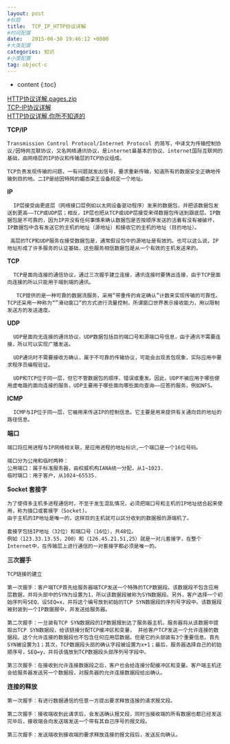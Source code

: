 ```yaml
---
layout: post
#标题
title:  TCP_IP_HTTP协议详解
#时间配置
date:   2015-06-30 19:46:12 +0800
#大类配置
categories: 知识
#小类配置
tag: object-c
---
```


* content
{:toc}

<a href="http://files.cnblogs.com/files/AnchoriteFiliGod/HTTP协议详解.pages.zip" target="_blank">HTTP协议详解.pages.zip</a><br>
<a href="http://wenku.baidu.com/link?url=ZaYAjYsPPxB43uUaUgWKDrYrKzOgRXsGdzHNY43LcfWg1nAP02Y3uvtv3jKeCrALKsCaySOs7X2LK0XMj8DjYUyu_3EHT7Tpgwf2gRjVCx7" target="_blank">TCP-IP协议详解</a><br>
<a href="http://wenku.baidu.com/view/5c367132f111f18583d05a91.html?re=view" target="_blank">HTTP协议详解,你所不知道的</a><br>


**TCP/IP**

    Transmission Control Protocol/Internet Protocol 的简写，中译文为传输控制协议/因特网互联协议，又名网络通讯协议，是internet最基本的协议、internet国际互联网的基础，由网络层的IP协议和传输层的TCP协议组成。

    TCP负责发现传输的问题，一有问题就发出信号，要求重新传输，知道所有的数据安全正确地传输到目的地。二IP是给因特网的媚态梁王设备规定一个地址。

 

**IP**

      IP层接受由更底层（网络接口层例如以太网设备驱动程序）发来的数据包，并把该数据包发送到更高——TCP或UDP层；相反，IP层也把从TCP或UDP层接受来得数据包传送到跟底层。IP数据包是不可靠的，因为IP并没有任何事情来确认数据包是否按顺序发送的活着有没有被破坏，IP数据包中含有发送它的主机的地址（源地址）和接收它的主机的地址（目的地址）。

     高层的TCP和UDP服务在接受数据包是，通常假设包中的源地址是有效的。也可以这么说，IP地址形成了许多服务的认证基础，这些服务相信数据包是从一个有效的主机发送来的。

 

**TCP**

      TCP是面向连接的通信协议，通过三次握手建立连接，通讯连接时要猜出连接，由于TCP是面向连接的所以只能用于端到端的通讯。

       TCP提供的是一种可靠的数据流服务，采用“带重传的肯定确认”计数来实现传输的可靠性。TCP还采用一种称为“”滑动窗口“的方式进行流量控制，所谓窗口世界表示接收能力，用以限制发送方的发送速度。

 

**UDP**

      UDP是面向无连接的通讯协议，UDP数据包括目的端口号和源端口号信息，由于通讯不需要连接，所以可以实现广播发送。

      UDP通讯时不需要接收方确认，属于不可靠的传输协议，可能会出现丢包现象，实际应用中要求程序员编程验证。

      UDP和TCP位于同一层，但它不管数据包的顺序、错误或重发。因此，UDP不被应用于哪些使用虚电路的面向连接的服务，UDP主要用于哪些面向哪些面向查询——应答的服务，例如NFS。

 

**ICMP**

      ICMP与IP位于同一层，它被用来传送IP的控制信息。它主要是用来提供有关通向目的地址的路径信息。

 

**端口**

    端口将应用进程与IP网络相关联，是应用进程的地址标识,一个端口是一个16位号码。

    端口分为公用和临时两种：
    公用端口：属于标准服务器，由权威机构IANA统一分配，从1~1023.
    临时端口：用于客户，从1024~65535.

 

**Socket 套接字**

    为了使得多主机多进程通信时，不至于发生混乱情况，必须把端口号和主机的IP地址结合起来使用，称为插口或套接字（Socket)。
    由于主机的IP地址是唯一的，这样目的主机就可以区分收到的数据报的源端机了。

    套接字包括IP地址（32位）和端口号（16位），共48位。
    例如（123.33.13.55，200）和（126.45.21.51,25）就是一对儿套接字，在整个Internet中，在传输层上进行通信的一对套接字都必须是唯一的。
    
**三次握手**

`TCP链接的建立 `

    第一次握手：客户端TCP首先给服务器端TCP发送一个特殊的TCP数据段。该数据段不包含应用层数据，并将头部中的SYN为设置为1，所以该数据段被称为SYN数据段。另外，客户选择一个初始序列号SEQ，设SEQ=x，并将这个编号放到初始的TCP SYN数据段的序列号字段中。该数据段被封装到一个IP数据报中，并发送给服务器。

    第二次握手：一旦装有TCP SYN数据段的IP数据报到达了服务器主机，服务器将从该数据中提取出TCP SYN数据段，给该链接分配TCP缓冲区和变量， 并给客户TCP发送一个允许连接的数据段。这个允许连接的数据段也不包含任何应用层数据。但是它的头部装有3个重要信息。首先SYN被设置为1；其次，TCP数据段头部的确认字段被设置为x+1；最后，服务器选择自己的初始顺序号，SEQ=y，并将该值放到TCP数据段头部序列号字段中。

    第三次握手：在接收到允许连接数据段之后，客户也会给连接分配缓冲区和变量。客户端主机还会给服务器发送另一个数据段，对服务器的允许连接数据段给出确认。     

**连接的释放**

    第一次握手：有进行数据通信的任意一方提出要求释放连接的请求报文段。

    第二次握手：接收端收到此请求后，会发送确认报文段，同时当接收端的所有数据也都已经发送完毕后，接收端会向发送端发送一个带有其自己序号的报文段。

    第三次握手：发送端收到接收端的要求释放连接的报文段后，发送反向确认。